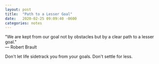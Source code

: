```yaml
---
layout: post
title:  "Path to a Lesser Goal"
date:   2020-02-25 09:09:40 -0600
categories: notes
---
```


"We are kept from our goal not by obstacles but by a clear path to a lesser goal." 
<br>
&mdash; Robert Brault

Don't let life sidetrack you from your goals. Don't settle for less.


